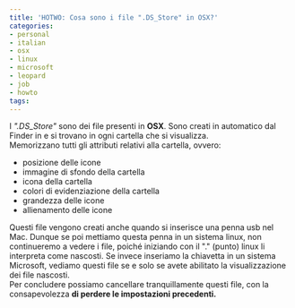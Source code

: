 ```yaml
---
title: 'HOTWO: Cosa sono i file ".DS_Store" in OSX?'
categories:
- personal
- italian
- osx
- linux
- microsoft
- leopard
- job
- howto
tags:
---
```

I _".DS_Store"_ sono dei file presenti in **OSX**. Sono creati in automatico
dal Finder in e si trovano in ogni cartella che si visualizza.  
Memorizzano tutti gli attributi relativi alla cartella, ovvero:

  * posizione delle icone
  * immagine di sfondo della cartella
  * icona della cartella
  * colori di evidenziazione della cartella
  * grandezza delle icone
  * allienamento delle icone
    
Questi file vengono creati anche quando si inserisce una penna usb nel Mac.
Dunque se poi mettiamo questa penna in un sistema linux, non continueremo a
vedere i file, poiché iniziando con il "." (punto) linux li interpreta come
nascosti. Se invece inseriamo la chiavetta in un sistema Microsoft, vediamo
questi file se e solo se avete abilitato la visualizzazione dei file nascosti.  
Per concludere possiamo cancellare tranquillamente questi file, con la
consapevolezza **di perdere le impostazioni precedenti.**

